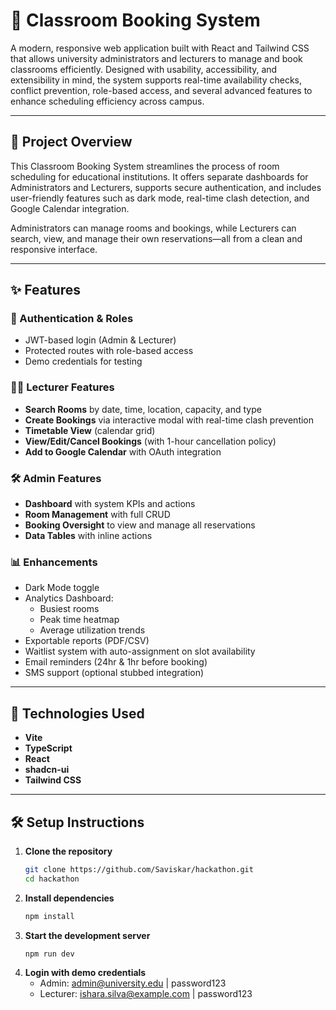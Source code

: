 # 🏫 Classroom Booking System

A modern, responsive web application built with React and Tailwind CSS that allows university administrators and lecturers to manage and book classrooms efficiently. Designed with usability, accessibility, and extensibility in mind, the system supports real-time availability checks, conflict prevention, role-based access, and several advanced features to enhance scheduling efficiency across campus.

---

## 🚀 Project Overview

This Classroom Booking System streamlines the process of room scheduling for educational institutions. It offers separate dashboards for Administrators and Lecturers, supports secure authentication, and includes user-friendly features such as dark mode, real-time clash detection, and Google Calendar integration.

Administrators can manage rooms and bookings, while Lecturers can search, view, and manage their own reservations—all from a clean and responsive interface.

---

## ✨ Features

### 👤 Authentication & Roles
- JWT-based login (Admin & Lecturer)
- Protected routes with role-based access
- Demo credentials for testing

### 👨‍🏫 Lecturer Features
- **Search Rooms** by date, time, location, capacity, and type
- **Create Bookings** via interactive modal with real-time clash prevention
- **Timetable View** (calendar grid)
- **View/Edit/Cancel Bookings** (with 1-hour cancellation policy)
- **Add to Google Calendar** with OAuth integration

### 🛠 Admin Features
- **Dashboard** with system KPIs and actions
- **Room Management** with full CRUD
- **Booking Oversight** to view and manage all reservations
- **Data Tables** with inline actions

### 📊 Enhancements
- Dark Mode toggle
- Analytics Dashboard:
  - Busiest rooms
  - Peak time heatmap
  - Average utilization trends
- Exportable reports (PDF/CSV)
- Waitlist system with auto-assignment on slot availability
- Email reminders (24hr & 1hr before booking)
- SMS support (optional stubbed integration)

---

## 🧰 Technologies Used

- **Vite**
- **TypeScript**
- **React**
- **shadcn-ui**
- **Tailwind CSS**
---

## 🛠️ Setup Instructions

1. **Clone the repository**
   ```sh
   git clone https://github.com/Saviskar/hackathon.git
   cd hackathon
   ```
2. **Install dependencies**
    ```sh
    npm install
    ```
3. **Start the development server**
    ```sh
    npm run dev
    ```
4. **Login with demo credentials**
    - Admin: admin@university.edu | password123
    - Lecturer: ishara.silva@example.com | password123
